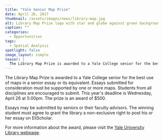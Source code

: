 ```yaml
---
title: "Yale Senior Map Prize"
date: April 26, 2017
thumbnail: /assets/images/news/library-map.jpg
alt: Library Map Prize logo with star and globe against green background.
caption: ""
categories:
  - Opportunities
tags:
  - Spatial Analysis
spotlight: false
image_layout: simple
teaser: |
  The Library Map Prize is awarded to a Yale College senior for the best use of maps in a senior essay or its equivalent. Essays submitted for consideration must be supported by one or more maps.
---
```


The Library Map Prize is awarded to a Yale College senior for the best use of maps in a senior essay or its equivalent. Essays submitted for consideration must be supported by one or more maps. Students from all disciplines are encouraged to submit. This year's deadline is Wednesday, April 26 at 5:00pm. The prize is an award of $500.

Essays may be submitted by seniors or their faculty advisors. The winning student must agree to grant the library a non-exclusive right to post his or her essay on EliScholar.

For more information about the award, please visit the [Yale University Library webpage](http://guides.library.yale.edu/MapPrize).
